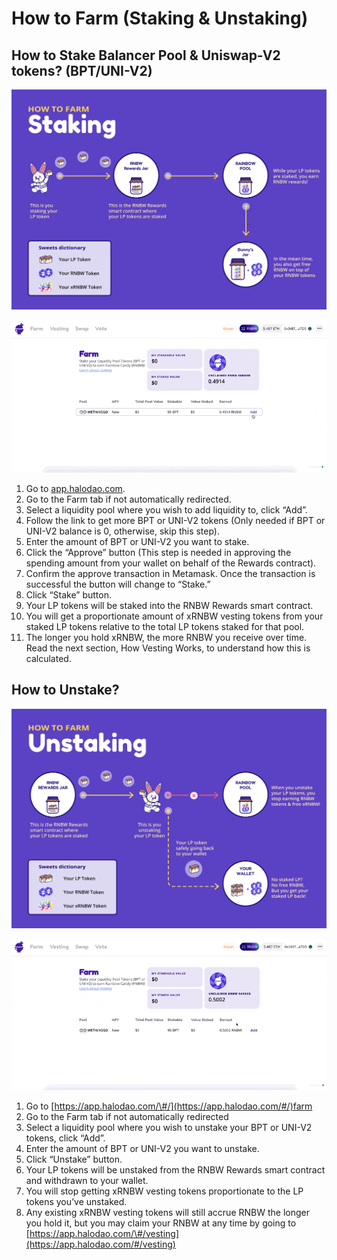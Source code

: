 # How to Farm \(Staking & Unstaking\)

## **How to Stake Balancer Pool & Uniswap-V2 tokens? \(BPT/**UNI-V2**\)**

![](../../.gitbook/assets/halodao-staking%20%281%29.png)

![](../../.gitbook/assets/farm-stake.gif)

1. Go to [app.halodao.com](http://app.halodao.com/).
2. Go to the Farm tab if not automatically redirected.
3. Select a liquidity pool where you wish to add liquidity to, click “Add”.
4. Follow the link to get more BPT or UNI-V2 tokens \(Only needed if BPT or UNI-V2 balance is 0, otherwise, skip this step\).
5. Enter the amount of BPT or UNI-V2 you want to stake.
6. Click the “Approve” button \(This step is needed in approving the spending amount from your wallet on behalf of the Rewards contract\).
7. Confirm the approve transaction in Metamask. Once the transaction is successful the button will change to “Stake.”
8. Click “Stake” button.
9. Your LP tokens will be staked into the RNBW Rewards smart contract.
10. You will get a proportionate amount of xRNBW vesting tokens from your staked LP tokens relative to the total LP tokens staked for that pool.
11. The longer you hold xRNBW, the more RNBW you receive over time. Read the next section, How Vesting Works, to understand how this is calculated.

## **How to Unstake?**

![](../../.gitbook/assets/halodao-unstaking%20%281%29.png)

![](../../.gitbook/assets/farm-unstake.gif)

1. Go to [https://app.halodao.com/\#/](https://app.halodao.com/#/)farm
2. Go to the Farm tab if not automatically redirected
3. Select a liquidity pool where you wish to unstake your BPT or UNI-V2 tokens, click “Add”.
4. Enter the amount of BPT or UNI-V2 you want to unstake.
5. Click “Unstake” button.
6. Your LP tokens will be unstaked from the RNBW Rewards smart contract and withdrawn to your wallet.
7. You will stop getting xRNBW vesting tokens proportionate to the LP tokens you’ve unstaked.
8. Any existing xRNBW vesting tokens will still accrue RNBW the longer you hold it, but you may claim your RNBW at any time by going to [https://app.halodao.com/\#/vesting](https://app.halodao.com/#/vesting)

